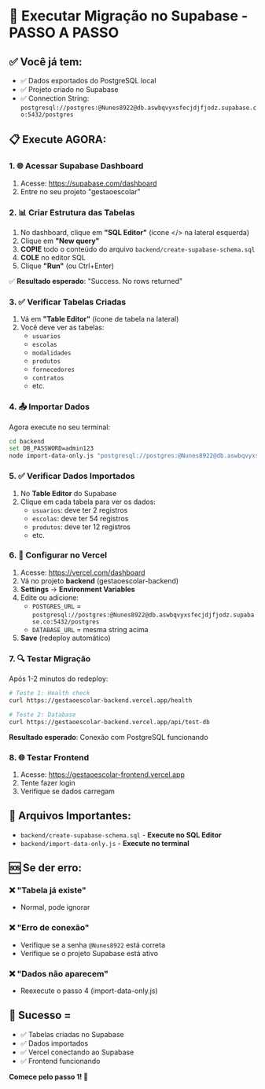 # 🚀 Executar Migração no Supabase - PASSO A PASSO

## ✅ Você já tem:
- ✅ Dados exportados do PostgreSQL local
- ✅ Projeto criado no Supabase
- ✅ Connection String: `postgresql://postgres:@Nunes8922@db.aswbqvyxsfecjdjfjodz.supabase.co:5432/postgres`

## 📋 Execute AGORA:

### 1. 🌐 Acessar Supabase Dashboard
1. Acesse: https://supabase.com/dashboard
2. Entre no seu projeto "gestaoescolar"

### 2. 📊 Criar Estrutura das Tabelas
1. No dashboard, clique em **"SQL Editor"** (ícone </> na lateral esquerda)
2. Clique em **"New query"**
3. **COPIE** todo o conteúdo do arquivo `backend/create-supabase-schema.sql`
4. **COLE** no editor SQL
5. Clique **"Run"** (ou Ctrl+Enter)

✅ **Resultado esperado**: "Success. No rows returned"

### 3. ✅ Verificar Tabelas Criadas
1. Vá em **"Table Editor"** (ícone de tabela na lateral)
2. Você deve ver as tabelas:
   - `usuarios`
   - `escolas`
   - `modalidades`
   - `produtos`
   - `fornecedores`
   - `contratos`
   - etc.

### 4. 📤 Importar Dados
Agora execute no seu terminal:

```bash
cd backend
set DB_PASSWORD=admin123
node import-data-only.js "postgresql://postgres:@Nunes8922@db.aswbqvyxsfecjdjfjodz.supabase.co:5432/postgres"
```

### 5. ✅ Verificar Dados Importados
1. No **Table Editor** do Supabase
2. Clique em cada tabela para ver os dados:
   - `usuarios`: deve ter 2 registros
   - `escolas`: deve ter 54 registros
   - `produtos`: deve ter 12 registros
   - etc.

### 6. 🔧 Configurar no Vercel
1. Acesse: https://vercel.com/dashboard
2. Vá no projeto **backend** (gestaoescolar-backend)
3. **Settings** → **Environment Variables**
4. Edite ou adicione:
   - `POSTGRES_URL` = `postgresql://postgres:@Nunes8922@db.aswbqvyxsfecjdjfjodz.supabase.co:5432/postgres`
   - `DATABASE_URL` = mesma string acima
5. **Save** (redeploy automático)

### 7. 🔍 Testar Migração
Após 1-2 minutos do redeploy:

```bash
# Teste 1: Health check
curl https://gestaoescolar-backend.vercel.app/health

# Teste 2: Database
curl https://gestaoescolar-backend.vercel.app/api/test-db
```

**Resultado esperado**: Conexão com PostgreSQL funcionando

### 8. 🌐 Testar Frontend
1. Acesse: https://gestaoescolar-frontend.vercel.app
2. Tente fazer login
3. Verifique se dados carregam

## 📄 Arquivos Importantes:

- `backend/create-supabase-schema.sql` - **Execute no SQL Editor**
- `backend/import-data-only.js` - **Execute no terminal**

## 🆘 Se der erro:

### ❌ "Tabela já existe"
- Normal, pode ignorar

### ❌ "Erro de conexão"
- Verifique se a senha `@Nunes8922` está correta
- Verifique se o projeto Supabase está ativo

### ❌ "Dados não aparecem"
- Reexecute o passo 4 (import-data-only.js)

## 🎉 Sucesso = 
- ✅ Tabelas criadas no Supabase
- ✅ Dados importados
- ✅ Vercel conectando ao Supabase
- ✅ Frontend funcionando

**Comece pelo passo 1! 🚀**